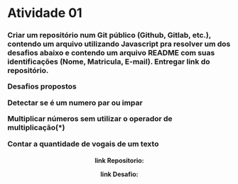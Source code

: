 # Atividade 01
<h3>
Criar um repositório num Git público (Github, Gitlab, etc.), contendo um arquivo utilizando Javascript pra resolver um dos desafios abaixo e contendo um arquivo README com suas identificações (Nome, Matricula, E-mail). Entregar link do repositório.


Desafios propostos</p>
Detectar se é um numero par ou impar</p>
Multiplicar números sem utilizar o operador de multiplicação(*)</p>
Contar a quantidade de vogais de um texto
</h4>
<h4 align = "center">
link Repositorio: </p>
link Desafio: 
</h3>
